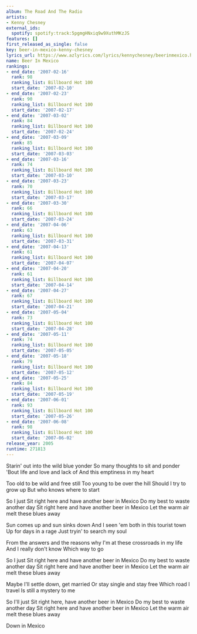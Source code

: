 ```yaml
---
album: The Road And The Radio
artists:
- Kenny Chesney
external_ids:
  spotify: spotify:track:5pgmgHNxiq9w9XuthMKzJS
features: []
first_released_as_single: false
key: beer-in-mexico-kenny-chesney
lyrics_url: https://www.azlyrics.com/lyrics/kennychesney/beerinmexico.html
name: Beer In Mexico
rankings:
- end_date: '2007-02-16'
  rank: 98
  ranking_list: Billboard Hot 100
  start_date: '2007-02-10'
- end_date: '2007-02-23'
  rank: 90
  ranking_list: Billboard Hot 100
  start_date: '2007-02-17'
- end_date: '2007-03-02'
  rank: 84
  ranking_list: Billboard Hot 100
  start_date: '2007-02-24'
- end_date: '2007-03-09'
  rank: 85
  ranking_list: Billboard Hot 100
  start_date: '2007-03-03'
- end_date: '2007-03-16'
  rank: 74
  ranking_list: Billboard Hot 100
  start_date: '2007-03-10'
- end_date: '2007-03-23'
  rank: 70
  ranking_list: Billboard Hot 100
  start_date: '2007-03-17'
- end_date: '2007-03-30'
  rank: 66
  ranking_list: Billboard Hot 100
  start_date: '2007-03-24'
- end_date: '2007-04-06'
  rank: 63
  ranking_list: Billboard Hot 100
  start_date: '2007-03-31'
- end_date: '2007-04-13'
  rank: 61
  ranking_list: Billboard Hot 100
  start_date: '2007-04-07'
- end_date: '2007-04-20'
  rank: 61
  ranking_list: Billboard Hot 100
  start_date: '2007-04-14'
- end_date: '2007-04-27'
  rank: 67
  ranking_list: Billboard Hot 100
  start_date: '2007-04-21'
- end_date: '2007-05-04'
  rank: 73
  ranking_list: Billboard Hot 100
  start_date: '2007-04-28'
- end_date: '2007-05-11'
  rank: 74
  ranking_list: Billboard Hot 100
  start_date: '2007-05-05'
- end_date: '2007-05-18'
  rank: 79
  ranking_list: Billboard Hot 100
  start_date: '2007-05-12'
- end_date: '2007-05-25'
  rank: 84
  ranking_list: Billboard Hot 100
  start_date: '2007-05-19'
- end_date: '2007-06-01'
  rank: 93
  ranking_list: Billboard Hot 100
  start_date: '2007-05-26'
- end_date: '2007-06-08'
  rank: 98
  ranking_list: Billboard Hot 100
  start_date: '2007-06-02'
release_year: 2005
runtime: 271813
---
```

Starin' out into the wild blue yonder
So many thoughts to sit and ponder
'Bout life and love and lack of
And this emptiness in my heart

Too old to be wild and free still
Too young to be over the hill
Should I try to grow up
But who knows where to start

So I just
Sit right here and have another beer in Mexico
Do my best to waste another day
Sit right here and have another beer in Mexico
Let the warm air melt these blues away

Sun comes up and sun sinks down
And I seen 'em both in this tourist town
Up for days in a rage
Just tryin' to search my soul

From the answers and the reasons why
I'm at these crossroads in my life
And I really don't know
Which way to go

So I just
Sit right here and have another beer in Mexico
Do my best to waste another day
Sit right here and have another beer in Mexico
Let the warm air melt these blues away

Maybe I'll settle down, get married
Or stay single and stay free
Which road I travel
Is still a mystery to me

So I'll just
Sit right here, have another beer in Mexico
Do my best to waste another day
Sit right here and have another beer in Mexico
Let the warm air melt these blues away

Down in Mexico
